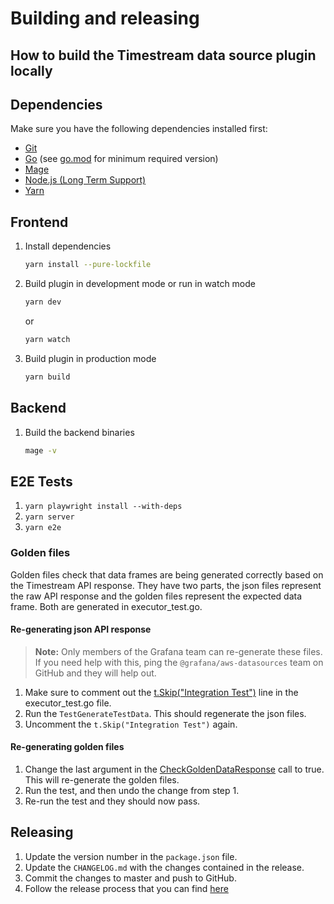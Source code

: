 # Building and releasing

## How to build the Timestream data source plugin locally

## Dependencies

Make sure you have the following dependencies installed first:

- [Git](https://git-scm.com/)
- [Go](https://golang.org/dl/) (see [go.mod](../go.mod#L3) for minimum required version)
- [Mage](https://magefile.org/)
- [Node.js (Long Term Support)](https://nodejs.org)
- [Yarn](https://yarnpkg.com)

## Frontend

1. Install dependencies

   ```bash
   yarn install --pure-lockfile
   ```

2. Build plugin in development mode or run in watch mode

   ```bash
   yarn dev
   ```

   or

   ```bash
   yarn watch
   ```

3. Build plugin in production mode

   ```bash
   yarn build
   ```

## Backend

1. Build the backend binaries

   ```bash
   mage -v
   ```

## E2E Tests

1. `yarn playwright install --with-deps`
1. `yarn server`
1. `yarn e2e`

### Golden files

Golden files check that data frames are being generated correctly based on the Timestream API response. They have two parts, the json files represent the raw API response and the golden files represent the expected data frame. Both are generated in executor_test.go.

#### Re-generating json API response

> **Note:** Only members of the Grafana team can re-generate these files. If you need help with this, ping the `@grafana/aws-datasources` team on GitHub and they will help out.

1. Make sure to comment out the [t.Skip("Integration Test")](https://github.com/grafana/timestream-datasource/blob/5b3f07edb13cb3e3bbeeca284f5b9228a30de451/pkg/timestream/executor_test.go#L64) line in the executor_test.go file.
2. Run the `TestGenerateTestData`. This should regenerate the json files.
3. Uncomment the `t.Skip("Integration Test")` again.

#### Re-generating golden files

1. Change the last argument in the [CheckGoldenDataResponse](https://github.com/grafana/timestream-datasource/blob/5b3f07edb13cb3e3bbeeca284f5b9228a30de451/pkg/timestream/executor_test.go#L40) call to true. This will re-generate the golden files.
2. Run the test, and then undo the change from step 1.
3. Re-run the test and they should now pass.

## Releasing

1. Update the version number in the `package.json` file.
2. Update the `CHANGELOG.md` with the changes contained in the release.
3. Commit the changes to master and push to GitHub.
4. Follow the release process that you can find [here](https://enghub.grafana-ops.net/docs/default/component/grafana-plugins-platform/plugins-ci-github-actions/010-plugins-ci-github-actions/#cd_1)
